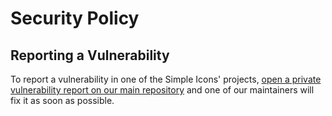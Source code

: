 # Security Policy

## Reporting a Vulnerability

To report a vulnerability in one of the Simple Icons' projects, [open a private vulnerability report on our main repository](https://github.com/simple-icons/simple-icons/security/advisories/new) and one of our maintainers will fix it as soon as possible.
